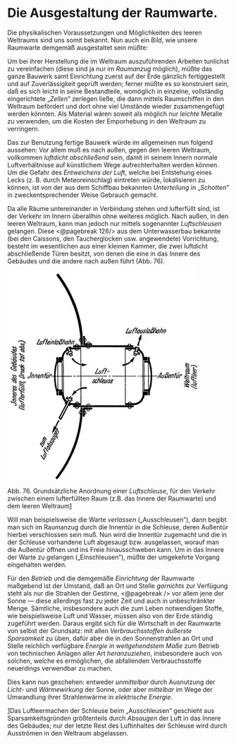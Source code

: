 Die Ausgestaltung der Raumwarte.
================================

Die physikalischen Voraussetzungen und Möglichkeiten des
leeren Weltraums sind uns somit bekannt. Nun auch ein Bild,
wie unsere Raumwarte demgemäß ausgestaltet sein müßte:

Um bei ihrer Herstellung die im Weltraum auszuführenden
Arbeiten tunlichst zu vereinfachen (diese sind ja nur im *Raumanzug*
möglich), müßte das ganze Bauwerk samt Einrichtung zuerst
auf der Erde gänzlich fertiggestellt und auf Zuverlässigkeit
geprüft werden; ferner müßte es so konstruiert sein, daß es
sich leicht in seine Bestandteile, womöglich in einzelne, vollständig
eingerichtete „*Zellen*” zerlegen ließe, die dann mittels Raumschiffen
in den Weltraum befördert und dort ohne viel Umstände
wieder zusammengefügt werden könnten. Als Material
wären soweit als möglich nur *leichte* Metalle zu verwenden,
um die Kosten der Emporhebung in den Weltraum zu verringern.

Das zur Benutzung fertige Bauwerk würde im allgemeinen
nun folgend aussehen: Vor allem muß es nach außen, gegen den
leeren Weltraum, vollkommen *luftdicht abschließend* sein,
damit in seinem Innern normale Luftverhältnisse auf künstlichem
Wege aufrechterhalten werden können. Um die Gefahr des *Entweichens
der Luft*, welche bei Entstehung eines Lecks (z. B.
durch Meteoreinschlag) eintreten würde, lokalisieren zu können,
ist von der aus dem Schiffbau bekannten *Unterteilung* in
„*Schotten*” in zweckentsprechender Weise Gebrauch gemacht.

Da alle Räume untereinander in Verbindung stehen und lufterfüllt
sind, ist der Verkehr im Innern überallhin ohne weiteres
möglich. Nach außen, in den leeren Weltraum, kann man
jedoch nur mittels sogenannter *Luftschleusen* gelangen. Diese
<@pagebreak 126/> aus dem Unterwasserbau bekannte (bei den Caissons, den Taucherglocken
usw. angewendete) Vorrichtung, besteht im wesentlichen
aus einer kleinen Kammer, die zwei luftdicht abschließende
Türen besitzt, von denen die eine in das Innere des Gebäudes
und die andere nach außen führt (Abb. 76).

<div class="image left"><img alt="Grundsätzliche Anordnung einer Luftschleuse" src="abb76.png"/>
<p>Abb. 76. Grundsätzliche Anordnung einer <em>Luftschleuse</em>,
für den Verkehr zwischen einem lufterfüllten Raum (z.B.
das Innere der Raumwarte) und dem leeren Weltraum<a class="refnote" id="rn1" href="#fn1">1</a></p></div>

Will man beispielsweise die Warte *verlassen* („Ausschleusen”),
dann begibt man sich im Raumanzug durch die Innentür in die Schleuse,
deren Außentür hierbei verschlossen sein muß. Nun wird die
Innentür zugemacht und die in der Schleuse vorhandene Luft abgesaugt
bzw. ausgelassen, worauf man die Außentür öffnen und ins Freie hinausschweben kann.
Um in das Innere der Warte zu gelangen („Einschleusen”), müßte der
umgekehrte Vorgang eingehalten werden.

Für den *Betrieb* und die demgemäße *Einrichtung* der
Raumwarte maßgebend ist der Umstand, daß an Ort und Stelle
*garnichts* zur Verfügung steht als nur die Strahlen der Gestirne,
<@pagebreak /> vor allem jene der Sonne — diese allerdings fast zu jeder
Zeit und auch in unbeschränkter Menge. Sämtliche, insbesondere
auch die zum Leben notwendigen Stoffe, wie beispielsweise Luft
und Wasser, müssen also von der Erde ständig zugeführt werden.
Daraus ergibt sich für die Wirtschaft in der Raumwarte
von selbst der Grundsatz: mit allen *Verbrauchsstoffen
äußerste Sparsamkeit* zu üben, dafür aber die in den Sonnenstrahlen
an Ort und Stelle reichlich verfügbare *Energie in
weitgehendstem Maße* zum Betrieb von technischen Anlagen
aller Art *heranzuziehen*, insbesondere auch von solchen, welche
es ermöglichen, die abfallenden Verbrauchsstoffe neuerdings verwendbar zu machen.

Dies kann nun geschehen: entweder *unmittelbar* durch Ausnutzung
der *Licht-* und *Wärmewirkung* der Sonne, oder aber
*mittelbar* im Wege der Umwandlung ihrer Strahlenwärme in
*elektrische Energie*.

<div class="footnote" id="fn1"><a href="#rn1">1</a>Das Luftleermachen der Schleuse beim
„Ausschleusen“ geschieht aus Sparsamkeitsgründen größtenteils durch <em>Absaugen</em> der
Luft in das Innere des Gebäudes; nur der letzte Rest des Luftinhaltes der Schleuse
wird durch Ausströmen in den Weltraum abgelassen.</div>

